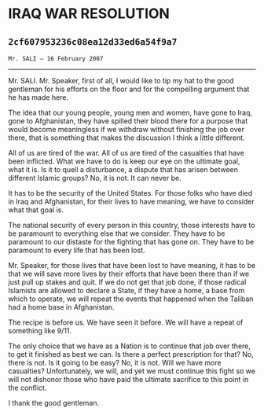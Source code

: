 # IRAQ WAR RESOLUTION
## `2cf607953236c08ea12d33ed6a54f9a7`
`Mr. SALI — 16 February 2007`

---


Mr. SALI. Mr. Speaker, first of all, I would like to tip my hat to 
the good gentleman for his efforts on the floor and for the compelling 
argument that he has made here.

The idea that our young people, young men and women, have gone to 
Iraq, gone to Afghanistan, they have spilled their blood there for a 
purpose that would become meaningless if we withdraw without finishing 
the job over there, that is something that makes the discussion I think 
a little different.

All of us are tired of the war. All of us are tired of the casualties 
that have been inflicted. What we have to do is keep our eye on the 
ultimate goal, what it is. Is it to quell a disturbance, a dispute that 
has arisen between different Islamic groups? No, it is not. It can 
never be.

It has to be the security of the United States. For those folks who 
have died in Iraq and Afghanistan, for their lives to have meaning, we 
have to consider what that goal is.

The national security of every person in this country, those 
interests have to be paramount to everything else that we consider. 
They have to be paramount to our distaste for the fighting that has 
gone on. They have to be paramount to every life that has been lost.

Mr. Speaker, for those lives that have been lost to have meaning, it 
has to be that we will save more lives by their efforts that have been 
there than if we just pull up stakes and quit. If we do not get that 
job done, if those radical Islamists are allowed to declare a State, if 
they have a home, a base from which to operate, we will repeat the 
events that happened when the Taliban had a home base in Afghanistan.

The recipe is before us. We have seen it before. We will have a 
repeat of something like 9/11.

The only choice that we have as a Nation is to continue that job over 
there, to get it finished as best we can. Is there a perfect 
prescription for that? No, there is not. Is it going to be easy? No, it 
is not. Will we have more casualties? Unfortunately, we will, and yet 
we must continue this fight so we will not dishonor those who have paid 
the ultimate sacrifice to this point in the conflict.

I thank the good gentleman.